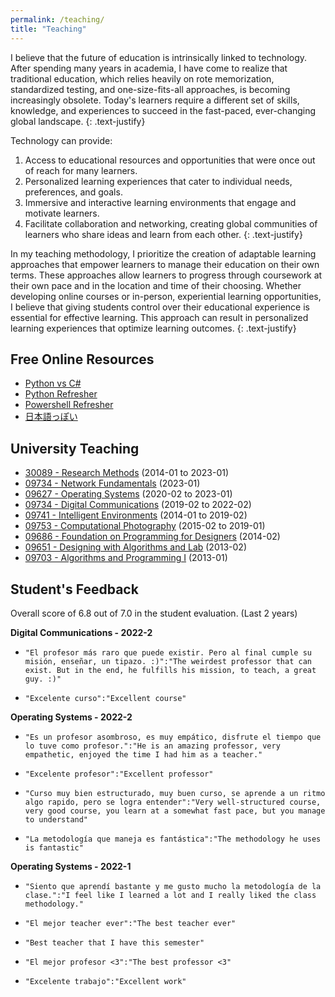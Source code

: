 ```yaml
---
permalink: /teaching/
title: "Teaching"
---
```

I believe that the future of education is intrinsically linked to technology. After spending many years in academia, 
I have come to realize that traditional education, which relies heavily on rote memorization, standardized testing, 
and one-size-fits-all approaches, is becoming increasingly obsolete. Today's learners require a 
different set of skills, knowledge, and experiences to succeed in the fast-paced, ever-changing global landscape. 
{: .text-justify}

Technology can provide:
1. Access to educational resources and opportunities that were once out of reach for many learners. 
2. Personalized learning experiences that cater to individual needs, preferences, and goals. 
3. Immersive and interactive learning environments that engage and motivate learners. 
4. Facilitate collaboration and networking, creating global communities of learners who share ideas and learn from each other.
{: .text-justify}

In my teaching methodology, I prioritize the creation of adaptable learning approaches that empower learners to manage their education 
on their own terms. These approaches allow learners to progress through coursework at their own pace and in the location
and time of their choosing. Whether developing online courses or in-person, experiential learning opportunities, I believe 
that giving students control over their educational experience is essential for effective learning. 
This approach can result in personalized learning experiences that optimize learning outcomes.
{: .text-justify}

## Free Online Resources

- [Python vs C#](res_Programming.md)
- [Python Refresher](../PythonRefresher/)
- [Powershell Refresher](../PowershellWeb/)
- [日本語っぽい](../NihongoPoi/)

## University Teaching

- [30089 - Research Methods](course_ResearchMethod.md)                  (2014-01 to 2023-01)
- [09734 - Network Fundamentals](course_NetFund.md)                     (2023-01)
- [09627 - Operating Systems](course_OS.md)                             (2020-02 to 2023-01)
- [09734 - Digital Communications](course_DigiCom.md)                   (2019-02 to 2022-02)
- [09741 - Intelligent Environments](course_IntEnv.md)                  (2014-01 to 2019-02)
- [09753 - Computational Photography](course_CompFoto.md)               (2015-02 to 2019-01)
- [09686 - Foundation on Programming for Designers](course_FPD.md) 	    (2014-02)
- [09651 - Designing with Algorithms and Lab](course_DAL.md)			(2013-02)
- [09703 - Algorithms and Programming I](course_APO1.md) 	            (2013-01)

## Student's Feedback 

Overall score of 6.8 out of 7.0 in the student evaluation. (Last 2 years)

**Digital Communications - 2022-2**
*     "El profesor más raro que puede existir. Pero al final cumple su misión, enseñar, un tipazo. :)":"The weirdest professor that can exist. But in the end, he fulfills his mission, to teach, a great guy. :)"
*     "Excelente curso":"Excellent course"

**Operating Systems - 2022-2**
*     "Es un profesor asombroso, es muy empático, disfrute el tiempo que lo tuve como profesor.":"He is an amazing professor, very empathetic, enjoyed the time I had him as a teacher." 
*     "Excelente profesor":"Excellent professor"
*     "Curso muy bien estructurado, muy buen curso, se aprende a un ritmo algo rapido, pero se logra entender":"Very well-structured course, very good course, you learn at a somewhat fast pace, but you manage to understand" 
*     "La metodología que maneja es fantástica":"The methodology he uses is fantastic"

**Operating Systems - 2022-1**
*     "Siento que aprendí bastante y me gusto mucho la metodología de la clase.":"I feel like I learned a lot and I really liked the class methodology."
*     "El mejor teacher ever":"The best teacher ever"
*     "Best teacher that I have this semester"
*     "El mejor profesor <3":"The best professor <3"
*     "Excelente trabajo":"Excellent work"